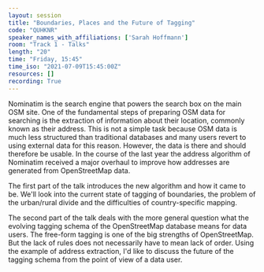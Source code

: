 ```yaml
---
layout: session
title: "Boundaries, Places and the Future of Tagging"
code: "QUHKNR"
speaker_names_with_affiliations: ['Sarah Hoffmann']
room: "Track 1 - Talks"
length: "20"
time: "Friday, 15:45"
time_iso: "2021-07-09T15:45:00Z"
resources: []
recording: True
---
```

Nominatim is the search engine that powers the search box on the main OSM site.
One of the fundamental steps of preparing OSM data for searching is the extraction
of information about their location, commonly known as their address. This is not
a simple task because OSM data is much less structured than traditional databases
and many users revert to using external data for this reason. However, the data
is there and should therefore be usable. In the course of the last year the
address algorithm of Nominatim received a major overhaul to improve how addresses
are generated from OpenStreetMap data.

The first part of the talk introduces the new algorithm and how it came to be.
We'll look into the current state of tagging of boundaries, the problem of
the urban/rural divide and the difficulties of country-specific mapping.

The second part of the talk deals with the more general question what the
evolving tagging schema of the OpenStreetMap database means for data users.
The free-form tagging is one of the big strengths of OpenStreetMap. But the
lack of rules does not necessarily have to mean lack of order. Using the
example of address extraction, I'd like to discuss the future of the tagging
schema from the point of view of a data user.

